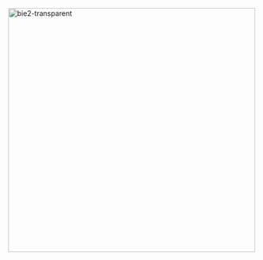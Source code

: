 <img width="500" height="494" alt="bie2-transparent" src="https://github.com/user-attachments/assets/3cf03739-c9fa-4f8e-97f3-daa77653b65e" />
